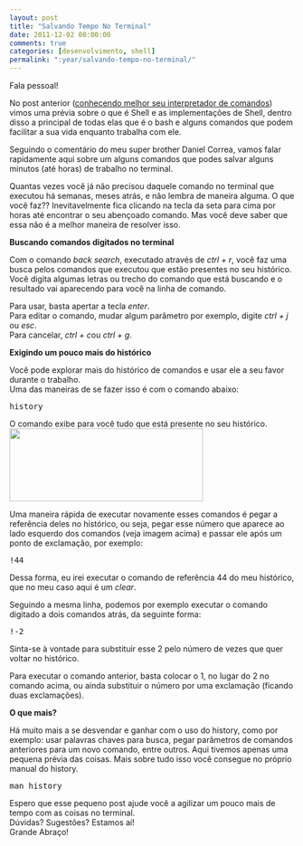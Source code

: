```yaml
---
layout: post
title: "Salvando Tempo No Terminal"
date: 2011-12-02 00:00:00
comments: true
categories: [desenvolvimento, shell]
permalink: ":year/salvando-tempo-no-terminal/"
---
```


<p>Fala pessoal!</p>

<p>No post anterior (<a href="http://flaviosilveira.com/2011/conhecendo-melhor-seu-interpretador-de-comandos/">conhecendo melhor seu interpretador de comandos</a>) vimos uma prévia sobre o que é Shell e as implementações de Shell, dentro disso a principal de todas elas que é o bash e alguns comandos que podem facilitar a sua vida enquanto trabalha com ele.</p>

<p>Seguindo o comentário do meu super brother Daniel Correa, vamos falar rapidamente aqui sobre um alguns comandos que podes salvar alguns minutos (até horas) de trabalho no terminal.</p>

<p>Quantas vezes você já não precisou daquele comando no terminal que executou há semanas, meses atrás, e não lembra de maneira alguma. O que você faz?? Inevitavelmente fica clicando na tecla da seta para cima por horas até encontrar o seu abençoado comando. Mas você deve saber que essa não é a melhor maneira de resolver isso.</p>

<!--more-->


<p><strong>Buscando comandos digitados no terminal</strong></p>

<p>Com o comando <em>back search</em>, executado através de <em>ctrl + r</em>, você faz uma busca pelos comandos que executou que estão presentes no seu histórico. Você digita algumas letras ou trecho do comando que está buscando e o resultado vai aparecendo para você na linha de comando.</p>

<p>Para usar, basta apertar a tecla <em>enter</em>.<br/>
Para editar o comando, mudar algum parâmetro por exemplo, digite <em>ctrl + j</em> ou <em>esc</em>.<br/>
Para cancelar, <em>ctrl + c</em>ou <em>ctrl + g</em>.</p>

<p><strong>Exigindo um pouco mais do histórico</strong></p>

<p>Você pode explorar mais do histórico de comandos e usar ele a seu favor durante o trabalho.<br/>
Uma das maneiras de se fazer isso é com o comando abaixo:</p>

<pre class="brush: bash; title: ; notranslate" title="">history
</pre>


<p>O comando exibe para você tudo que está presente no seu histórico.<br/>
<img src="../../assets/uploads/2011/12/Captura-de-Tela-2011-12-02-às-5.19.56-AM.png" alt="" title="Bash history" width="342" height="129" class="alignnone size-full wp-image-438" /></p>

<p>Uma maneira rápida de executar novamente esses comandos é pegar a referência deles no histórico, ou seja, pegar esse número que aparece ao lado esquerdo dos comandos (veja imagem acima) e passar ele após um ponto de exclamação, por exemplo:</p>

<pre class="brush: bash; title: ; notranslate" title="">!44
</pre>


<p>Dessa forma, eu irei executar o comando de referência 44 do meu histórico, que no meu caso aqui é um <em>clear</em>.</p>

<p>Seguindo a mesma linha, podemos por exemplo executar o comando digitado a dois comandos atrás, da seguinte forma:</p>

<pre class="brush: bash; title: ; notranslate" title="">!-2
</pre>


<p>Sinta-se à vontade para substituir esse 2 pelo número de vezes que quer voltar no histórico.</p>

<p>Para executar o comando anterior, basta colocar o 1, no lugar do 2 no comando acima, ou ainda substituir o número por uma exclamação (ficando duas exclamações).</p>

<p><strong>O que mais?</strong></p>

<p>Há muito mais a se desvendar e ganhar com o uso do history, como por exemplo: usar palavras chaves para busca, pegar parâmetros de comandos anteriores para um novo comando, entre outros. Aqui tivemos apenas uma pequena prévia das coisas. Mais sobre tudo isso você consegue no próprio manual do history.</p>

<pre class="brush: bash; title: ; notranslate" title="">man history
</pre>


<p>Espero que esse pequeno post ajude você a agilizar um pouco mais de tempo com as coisas no terminal.<br/>
Dúvidas? Sugestões? Estamos aí!<br/>
Grande Abraço!</p>